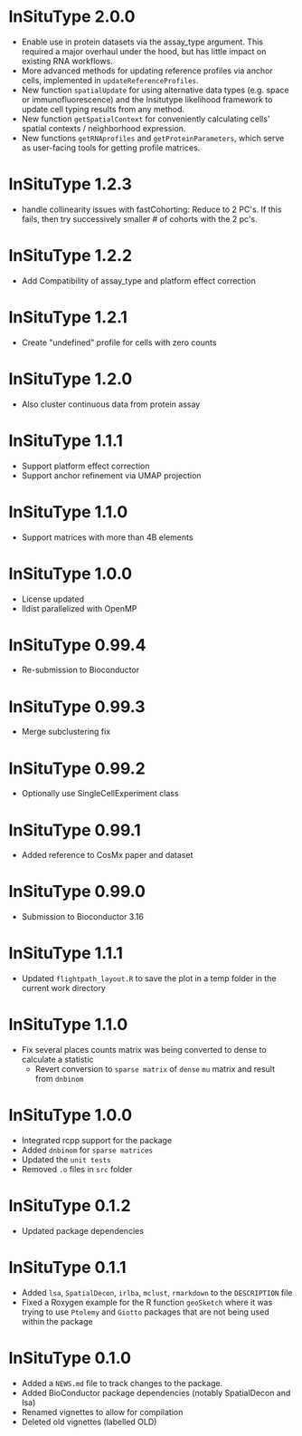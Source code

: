 # InSituType 2.0.0

* Enable use in protein datasets via the assay_type argument. This required a major overhaul under the hood, but has little impact on existing RNA workflows. 
* More advanced methods for updating reference profiles via anchor cells, implemented in `updateReferenceProfiles`.
* New function `spatialUpdate` for using alternative data types (e.g. space or immunofluorescence) and the Insitutype likelihood framework to update cell typing results from any method. 
* New function `getSpatialContext` for conveniently calculating cells' spatial contexts / neighborhood expression. 
* New functions `getRNAprofiles` and `getProteinParameters`, which serve as user-facing tools for getting profile matrices. 

# InSituType 1.2.3

* handle collinearity issues with fastCohorting:
Reduce to 2 PC's.
If this fails, then try successively smaller # of cohorts with the 2 pc's.

# InSituType 1.2.2

* Add Compatibility of assay_type and platform effect correction 

# InSituType 1.2.1

* Create "undefined" profile for cells with zero counts

# InSituType 1.2.0

* Also cluster continuous data from protein assay

# InSituType 1.1.1

* Support platform effect correction
* Support anchor refinement via UMAP projection 

# InSituType 1.1.0

* Support matrices with more than 4B elements

# InSituType 1.0.0

* License updated
* lldist parallelized with OpenMP

# InSituType 0.99.4

* Re-submission to Bioconductor

# InSituType 0.99.3

* Merge subclustering fix

# InSituType 0.99.2

* Optionally use SingleCellExperiment class

# InSituType 0.99.1

* Added reference to CosMx paper and dataset

# InSituType 0.99.0

* Submission to Bioconductor 3.16

# InSituType 1.1.1

* Updated `flightpath_layout.R` to save the plot in a temp folder in the current work directory

# InSituType 1.1.0

* Fix several places counts matrix was being converted to dense to calculate a statistic
  * Revert conversion to `sparse matrix` of `dense` `mu` matrix and result from `dnbinom`

# InSituType 1.0.0

* Integrated rcpp support for the package
* Added `dnbinom` for `sparse matrices`
* Updated the `unit tests`
* Removed `.o` files in `src` folder

# InSituType 0.1.2

* Updated package dependencies

# InSituType 0.1.1

* Added `lsa`, `SpatialDecon`, `irlba`, `mclust`, `rmarkdown` to the `DESCRIPTION` file
* Fixed a Roxygen example for the R function `geoSketch` where it was trying to use `Ptolemy` and `Giotto` packages that are not being used within the package

# InSituType 0.1.0

* Added a `NEWS.md` file to track changes to the package.
* Added BioConductor package dependencies (notably SpatialDecon and lsa)
* Renamed vignettes to allow for compilation
* Deleted old vignettes (labelled OLD)
